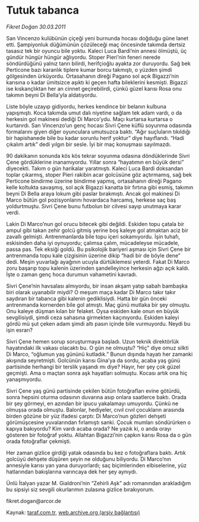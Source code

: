 # Tutuk tabanca

*Fikret Doğan 30.03.2011*

<div class="yazi"><p>San Vincenzo kulübünün çiçeği yeni burnunda hocası doğduğu güne lanet etti. Şampiyonluk düğümünün çözüleceği maç öncesinde takımda dertsiz tasasız tek bir oyuncu bile yoktu. Kaleci Luca Bardi’nin annesi ölmüştü, üç gündür hüngür hüngür ağlıyordu. Stoper Pieri’nin feneri nerede söndürdüğünü yalnız tanrı bilirdi, herifçioğlu ayakta zor duruyordu. Sağ bek Perticone bazı karanlık tiplere kumar borcu takmıştı, o yüzden şimdi gölgesinden ürküyordu. Ortasahanın direği Pagano sol açık Bigazzi’nin karısına o kadar ümitsizce aşıktı ki geçen hafta bileklerini kesmişti. Bigazzi ise kıskançlıktan her an cinnet geçirebilirdi, çünkü güzel karısı Rosa onu takımın beyni Di Bella’yla aldatıyordu.</p>
<p>Liste böyle uzayıp gidiyordu, herkes kendince bir belanın kulbuna yapışmıştı. Koca takımda umut dalı niyetine sağlam tek adam vardı, o da herkesin gol makinesi dediği Di Marco’ydu. Maçı kurtarsa kurtarsa o kurtarırdı. San Vincenzo’un genç hocası Sivri Çene küflü soyunma odasında formalarını giyen diğer oyunculara umutsuzca baktı. “Ağır suçluların tıkıldığı bir hapishanede bile bu kadar sorunlu herif yoktur” diye hayıflandı. “Hadi çıkalım artık” dedi yılgın bir sesle. İyi bir maç konuşması sayılmazdı.</p>
<p>90 dakikanın sonunda kös kös tekrar soyunma odasına döndüklerinde Sivri Çene gördüklerine inanamıyordu. Yıllar sonra “hayatımın en büyük dersi” diyecekti. Takım o gün harikalar yaratmıştı. Kaleci Luca Bardi doksandan toplar çıkarmış, stoper Pieri rakibin acar golcüsüne göz açtırmamış, sağ bek Perticone bindirme üzerine bindirme yapmış, ortasahanın direği Pagano kelle koltukta savaşmış, sol açık Bigazzi kanatta bir fırtına gibi esmiş, takımın beyni Di Bella araya lokum gibi paslar bırakmıştı. Ancak gol makinesi Di Marco bütün gol pozisyonlarını hovardaca harcamış, herkese saç baş yoldurtmuştu. Sivri Çene bunu futbolun bir cilvesi sayıp unutmaya karar verdi.</p>
<p>Lakin Di Marco’nun gol orucu bitecek gibi değildi. Eskiden topu çatala bir ampul gibi takan zehir golcü gitmiş yerine boş kaleye gol atmaktan aciz bir zavallı gelmişti. Antrenmanlarda bile topu içeri sokamıyordu. İşin tuhafı, eskisinden daha iyi oynuyordu; çalımsa çalım, mücadeleyse mücadele, passa pas. Tek eksiği goldü. Bu psikolojik bariyeri aşması için Sivri Çene bir antrenmanda topu kale çizgisinin üzerine dikip “hadi bir de böyle dene” dedi. Meşin yuvarlağı ayağının ucuyla dürtüklemesi yeterdi. Fakat Di Marco zoru başarıp topu kalenin üzerinden şandelleyince herkesin ağzı açık kaldı. İşte o zaman genç hoca durumun vahametini kavradı.</p>
<p>Sivri Çene’nin havsalası almıyordu, bir insan akşam yatıp sabah bambaşka biri olarak uyanabilir miydi? O meşum maça kadar Di Marco takır takır saydıran bir tabanca gibi kalenin gediklisiydi. Hatta bir gün önceki antrenmanda kornerden bile gol atmıştı. Maç günü mutlaka bir şey olmuştu. Onu kaleye düşman kılan bir felaket. Oysa eskiden kale onun en büyük sevgilisiydi, şimdi ceza sahasına girmekten kaçınıyordu. Eskiden kaleyi gördü mü şut çeken adam şimdi altı pasın içinde bile vurmuyordu. Neydi bu işin esrarı?</p>
<p>Sivri Çene hemen sorup soruşturmaya başladı. Uzun teknik direktörlük hayatındaki ilk vakası olacaktı bu. O gün ne olmuştu? “Hiç” diye omuz silkti Di Marco, “oğlumun yaş gününü kutladık.” Bunun dışında hayatı her zamanki akışında seyretmişti. Golcünün karısı Gina’ya da sordu, acaba yaş günü partisinde herhangi bir terslik yaşandı mı diye? Hayır, her şey çok güzel geçmişti. Ama o maçtan sonra aşk hayatları solmuştu. Kocası artık ona hiç yanaşmıyordu.</p>
<p>Sivri Çene yaş günü partisinde çekilen bütün fotoğrafları evine götürdü, sonra hepsini oturma odasının duvarına asıp onlara saatlerce baktı. Orada bir şey görmeyi, en azından bir ipucu yakalamayı umuyordu. Çünkü ne olmuşsa orada olmuştu. Balonlar, hediyeler, cıvıl cıvıl çocukların arasında birden gözüne bir yüz ifadesi çarptı: Di Marco’nun gözleri dehşeti görümüşcesine yuvalarından fırlamıştı sanki. Çocuk mumları söndürürken o kapıya bakıyordu? Kim vardı acaba orada? Ne yazık ki, o anda orayı gösteren bir fotoğraf yoktu. Allahtan Bigazzi’nin çapkın karısı Rosa da o gün orada fotoğraflar çekmişti.</p>
<p>Her zaman gizlice girdiği yatak odasında bu kez o fotoğraflara baktı. Artık golcüyü dehşete düşüren şeyin ne olduğunu biliyordu. Di Marco’nın annesiyle karısı yan yana duruyorlardı; saç biçimlerinden elbiselerine, yüz hatlarından bakışlarına varıncaya dek her şey aynıydı.</p>
<p>Ünlü İtalyan yazar M. Gialdroni’nin “Zehirli Aşk” adı romanından arakladığım bu sipsiyi siz sevgili okurlarımın zulasına gizlice bırakıyorum.</p>
<p>fikret.dogan@arcor.de</p>
</div>

Kaynak: [taraf.com.tr](http://www.taraf.com.tr/fikret-dogan/makale-tutuk-tabanca.htm), [web.archive.org (arşiv bağlantısı)](http://web.archive.org/web/20131107113656/http://www.taraf.com.tr/fikret-dogan/makale-tutuk-tabanca.htm)

